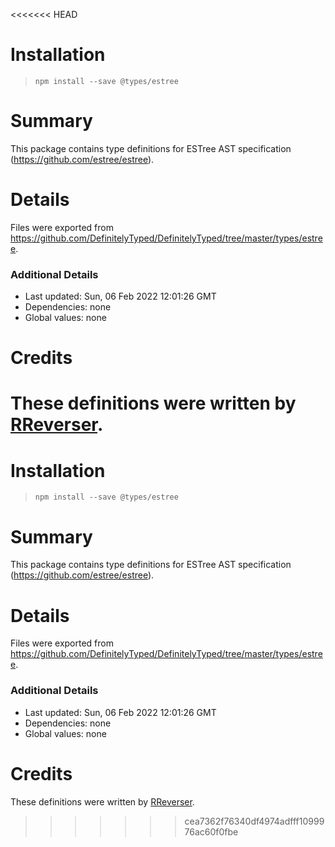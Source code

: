 <<<<<<< HEAD
# Installation
> `npm install --save @types/estree`

# Summary
This package contains type definitions for ESTree AST specification (https://github.com/estree/estree).

# Details
Files were exported from https://github.com/DefinitelyTyped/DefinitelyTyped/tree/master/types/estree.

### Additional Details
 * Last updated: Sun, 06 Feb 2022 12:01:26 GMT
 * Dependencies: none
 * Global values: none

# Credits
These definitions were written by [RReverser](https://github.com/RReverser).
=======
# Installation
> `npm install --save @types/estree`

# Summary
This package contains type definitions for ESTree AST specification (https://github.com/estree/estree).

# Details
Files were exported from https://github.com/DefinitelyTyped/DefinitelyTyped/tree/master/types/estree.

### Additional Details
 * Last updated: Sun, 06 Feb 2022 12:01:26 GMT
 * Dependencies: none
 * Global values: none

# Credits
These definitions were written by [RReverser](https://github.com/RReverser).
>>>>>>> cea7362f76340df4974adfff1099976ac60f0fbe
